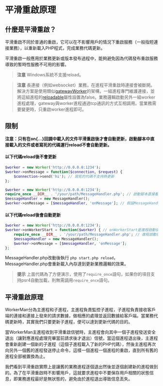 # 平滑重啟原理
## 什麼是平滑重啟？

平滑重啟不同於普通的重啟，它可以在不影響用戶的情況下重啟服務（一般指短連接業務），以重新載入PHP程式，完成業務代碼更新。

平滑重啟一般應用於業務更新或版本發布過程中，能夠避免因為代碼發布重啟服務導致的暫時性服務不可用的影響。

> **注意**
> Windows系統不支援reload。

> **注意**
> 長連接（例如websocket）業務，在進程平滑重啟時連接會被斷開。解決方案是使用類似[gatewayWorker](https://www.workerman.net/doc/gateway-worker)的架構，一組進程專門維護連接，並將這組進程的[reloadable](../worker/reloadable.md)屬性設置為false。業務邏輯啟動另外一組worker進程處理，gateway與worker進程通過tcp通訊的方式互相調用。當業務需要變更時，只重啟worker進程即可。

## 限制
**注意：只有在on{...}回調中載入的文件平滑重啟後才會自動更新，啟動腳本中直接載入的文件或者寫死的代碼運行reload不會自動更新。**

#### 以下代碼reload後不會更新
```php
$worker = new Worker('http://0.0.0.0:1234');
$worker->onMessage = function($connection, $request) {
    $connection->send('hi'); // 寫死的代碼不支持熱更新
};
```

```php
$worker = new Worker('http://0.0.0.0:1234');
require_once __DIR__ . '/your/path/MessageHandler.php'; // 啟動腳本直接載入的文件不支持熱更新
$messageHandler = new MessageHandler();
$worker->onMessage = [$messageHandler, 'onMessage']; // 假設MessageHandler類裡有一個onMessage方法
```


#### 以下代碼reload後會自動更新
```php
$worker = new Worker('http://0.0.0.0:1234');
$worker->onWorkerStart = function($worker) { // onWorkerStart是進程啟動後觸發的回調
    require_once __DIR__ . '/your/path/MessageHandler.php'; // 進程啟動後載入的文件支持熱更新
    $messageHandler = new MessageHandler();
    $worker->onMessage = [$messageHandler, 'onMessage'];
};
```
MessageHandler.php改動後執行 `php start.php reload`，MessageHandler.php會重新載入內存達到更新業務邏輯的效果。

> **提示**
> 上面代碼為了方便演示，使用了`require_once`語句，如果你的項目支持psr4自動加載，則無需調用`require_once`語句。

## 平滑重啟原理

WorkerMan分為主進程和子進程，主進程負責監控子進程，子進程負責接收客戶端的連接和連接上發來的請求數據，做相應的處理並返回數據給客戶端。當業務代碼更新時，其實我們只要更新子進程，便可以達到更新代碼的目的。

當WorkerMan主進程收到平滑重啟信號時，主進程會向其中一個子進程發送安全退出（讓對應進程處理完畢當前請求後才退出）信號，當這個進程退出後，主進程會重新創建一個新的子進程（這個子進程載入了新的PHP代碼），然後主進程再次向另外一個舊的進程發送停止命令，這樣一個進程一個進程的重啟，直到所有舊的進程全部被置換為止。

我們看到平滑重啟實際上是讓舊的業務進程逐個退出然後並逐個創建新的進程做到的。為了在平滑重啟時不影響用戶，這就要求進程中不要保存用戶相關的狀態信息，即業務進程最好是無狀態的，避免由於進程退出導致信息丟失。
